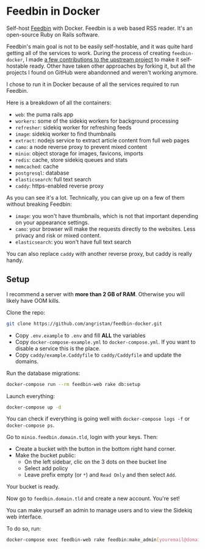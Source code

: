 # Feedbin in Docker

Self-host [Feedbin](https://github.com/feedbin/feedbin) with Docker. Feedbin is a web based RSS reader. It's an open-source Ruby on Rails software.

Feedbin's main goal is not to be easily self-hostable, and it was quite hard getting all of the services to work. During the process of creating `feedbin-docker`, I made [a few contributions to the upstream project](https://github.com/feedbin/feedbin/commits?author=angristan) to make it self-hostable ready. Other have taken other approaches by forking it, but all the projects I found on GitHub were abandonned and weren't working anymore.

I chose to run it in Docker because of all the services required to run Feedbin.

Here is a breakdown of all the containers:

* `web`: the puma rails app
* `workers`: some of the sidekiq workers for background processing
* `refresher`: sidekiq worker for refreshing feeds
* `image`: sidekiq worker to find thumbnails
* `extract`: nodejs service to extract article content from full web pages
* `camo`: a node reverse proxy to prevent mixed content
* `minio`: object storage for images, favicons, imports
* `redis`: cache, store sidekiq queues and stats
* `memcached`: cache
* `postgresql`: database
* `elasticsearch`: full text search
* `caddy`: https-enabled reverse proxy

As you can see it's a lot. Technically, you can give up on a few of them without breaking Feedbin:

* `image`: you won't have thumbnails, which is not that important depending on your appearance settings.
* `camo`: your browser will make the requests directly to the websites. Less privacy and risk or mixed content.
* `elasticsearch`: you won't have full text search

You can also replace `caddy` with another reverse proxy, but caddy is really handy.

## Setup

I recommend a server with **more than 2 GB of RAM**. Otherwise you will likely have OOM kills.

Clone the repo:

```sh
git clone https://github.com/angristan/feedbin-docker.git
```

* Copy `.env.example` to `.env` and fill **ALL** the variables
* Copy `docker-compose-example.yml` to `docker-compose.yml`. If you want to disable a service this is the place.
* Copy `caddy/example.Caddyfile` to `caddy/Caddyfile` and update the domains.

Run the database migrations:

```sh
docker-compose run --rm feedbin-web rake db:setup
```

Launch everything:

```sh
docker-compose up -d
```

You can check if everything is going well with `docker-compose logs -f` or `docker-compose ps`.

Go to `minio.feedbin.domain.tld`, login with your keys. Then:

* Create a bucket with the button in the bottom right hand corner.
* Make the bucket public:
  * On the left sidebar, clic on the 3 dots on thee bucket line
  * Select add policy
  * Leave prefix empty (or `*`) and `Read Only` and then select `Add`.

Your bucket is ready.

Now go to `feedbin.domain.tld` and create a new account. You're set!

You can make yourself an admin to manage users and to view the Sidekiq web interface.

To do so, run:

```sh
docker-compose exec feedbin-web rake feedbin:make_admin[youremail@domain.tld]
```
